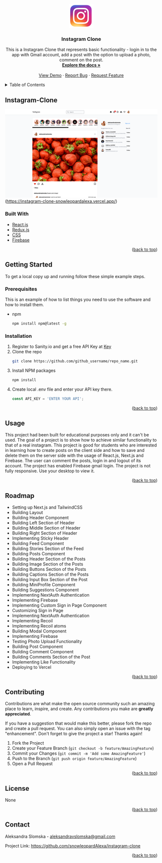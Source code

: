 <div id="top"></div>
<!-- PROJECT SHIELDS -->

<!-- PROJECT LOGO -->
<br />
<div align="center">
  <a href="https://github.com/snowleopardAlexa/instagram-clone">
    <img src="/public/instagram-logo.png" alt="Logo" width="80" height="80">
  </a>

<h3 align="center">Instagram Clone</h3>

  <p align="center">
    This is a Instagram Clone that represents basic functionality - login in to the app with Gmail account, add a post with the option to upload a photo, comment on the post. 
    <br />
    <a href="https://github.com/snowleopardAlexa/medium-clone"><strong>Explore the docs »</strong></a>
    <br />
    <br />
    <a href="https://linkedin-clone-5ef14.web.app">View Demo</a>
    ·
    <a href="https://github.com/github_snowleopardAlexa/linkedin-clone/issues">Report Bug</a>
    ·
    <a href="https://github.com/github_snowleopardAlexa/linkedin-clone/issues">Request Feature</a>
  </p>
</div>



<!-- TABLE OF CONTENTS -->
<details>
  <summary>Table of Contents</summary>
  <ol>
    <li>
      <a href="#about-the-project">About The Project</a>
      <ul>
        <li><a href="#built-with">Built With</a></li>
      </ul>
    </li>
    <li>
      <a href="#getting-started">Getting Started</a>
      <ul>
        <li><a href="#prerequisites">Prerequisites</a></li>
        <li><a href="#installation">Installation</a></li>
      </ul>
    </li>
    <li><a href="#usage">Usage</a></li>
    <li><a href="#roadmap">Roadmap</a></li>
    <li><a href="#contributing">Contributing</a></li>
    <li><a href="#license">License</a></li>
    <li><a href="#contact">Contact</a></li>
    <li><a href="#acknowledgments">Acknowledgments</a></li>
  </ol>
</details>


<!-- ABOUT THE PROJECT -->
## Instagram-Clone

![Alt text](/public/instagram-clone.png?raw=true "Instagram Clone")(https://instagram-clone-snowleopardalexa.vercel.app/)

### Built With

* [React.js](https://reactjs.org/)
* [Redux.js](https://reduxjs.org/)
* [CSS](https://www.w3.org/Style/CSS/Overview.en.html)
* [Firebase](https://firebase.google.com)


<p align="right">(<a href="#top">back to top</a>)</p>


<!-- GETTING STARTED -->
## Getting Started

To get a local copy up and running follow these simple example steps.

### Prerequisites

This is an example of how to list things you need to use the software and how to install them.
* npm
  ```sh
  npm install npm@latest -g
  ```

### Installation

1. Register to Sanity.io and get a free API Key at [Key](https://www.sanity.io/)
2. Clone the repo
   ```sh
   git clone https://github.com/github_username/repo_name.git
   ```
3. Install NPM packages
   ```sh
   npm install
   ```
4. Create local .env file and enter your API key there.
   ```js
   const API_KEY = 'ENTER YOUR API';
   ```

<p align="right">(<a href="#top">back to top</a>)</p>



<!-- USAGE EXAMPLES -->
## Usage

This project had been built for educational purposes only and it can't be used. The goal of a project is to show how to achieve similar functionality to that of a real instagram. This project is good for students who are interested in learning how to create posts on the client side and how to save and delete them on the server side with the usage of React.js, Next.js and Firebase. The user can comment the posts, login in and logout of its account. The project has enabled Firebase gmail login. The project is not fully responsive. Use your desktop to view it. 

<p align="right">(<a href="#top">back to top</a>)</p>


<!-- ROADMAP -->
## Roadmap

- Setting up Next.js and TailwindCSS
- Building Layout 
- Building Header Component
- Building Left Section of Header 
- Building Middle Section of Header 
- Building Right Section of Header 
- Implementing Sticky Header
- Building Feed Component
- Building Stories Section of the Feed
- Building Posts Component
- Building Header Section of the Posts
- Building Image Section of the Posts
- Building Buttons Section of the Posts
- Building Captions Section of the Posts
- Building Input Box Section of the Post
- Building MiniProfile Component
- Building Suggestions Component
- Implementing NextAuth Authentication
- Implementing Firebase
- Implementing Custom Sign in Page Component
- Customizing Sign in Page
- Implementing NextAuth Authentication
- Implementing Recoil
- Implementing Recoil atoms
- Building Modal Component
- Implementing Firebase
- Testing Photo Upload Functionality 
- Building Post Component
- Building Comment Component
- Building Comments Section of the Post
- Implementing Like Functionality
- Deploying to Vercel 

<p align="right">(<a href="#top">back to top</a>)</p>


<!-- CONTRIBUTING -->
## Contributing

Contributions are what make the open source community such an amazing place to learn, inspire, and create. Any contributions you make are **greatly appreciated**.

If you have a suggestion that would make this better, please fork the repo and create a pull request. You can also simply open an issue with the tag "enhancement".
Don't forget to give the project a star! Thanks again!

1. Fork the Project
2. Create your Feature Branch (`git checkout -b feature/AmazingFeature`)
3. Commit your Changes (`git commit -m 'Add some AmazingFeature'`)
4. Push to the Branch (`git push origin feature/AmazingFeature`)
5. Open a Pull Request

<p align="right">(<a href="#top">back to top</a>)</p>


<!-- LICENSE -->
## License

None

<p align="right">(<a href="#top">back to top</a>)</p>


<!-- CONTACT -->
## Contact

Aleksandra Slomska - aleksandravslomska@gmail.com

Project Link: https://github.com/snowleopardAlexa/instagram-clone

<p align="right">(<a href="#top">back to top</a>)</p>



<!-- MARKDOWN LINKS & IMAGES -->
<!-- https://www.markdownguide.org/basic-syntax/#reference-style-links -->
[contributors-shield]: https://img.shields.io/github/contributors/snowleopardAlexa/medium-clone.svg?style=for-the-badge
[contributors-url]: https://github.com/github_username/repo_name/graphs/contributors
[forks-shield]: https://img.shields.io/github/forks/github_username/repo_name.svg?style=for-the-badge
[forks-url]: https://github.com/github_username/repo_name/network/members
[stars-shield]: https://img.shields.io/github/stars/github_username/repo_name.svg?style=for-the-badge
[stars-url]: https://github.com/github_username/repo_name/stargazers
[issues-shield]: https://img.shields.io/github/issues/github_username/repo_name.svg?style=for-the-badge
[issues-url]: https://github.com/github_username/repo_name/issues
[license-shield]: https://img.shields.io/github/license/github_username/repo_name.svg?style=for-the-badge
[license-url]: https://github.com/github_username/repo_name/blob/master/LICENSE.txt
[linkedin-shield]: https://img.shields.io/badge/-LinkedIn-black.svg?style=for-the-badge&logo=linkedin&colorB=555
[linkedin-url]: https://linkedin.com/in/linkedin_username
[product-screenshot]: images/screenshot.png
